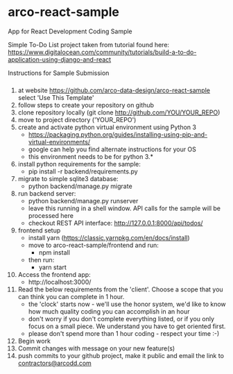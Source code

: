 # arco-react-sample
App for React Development Coding Sample

Simple To-Do List project taken from tutorial found here: https://www.digitalocean.com/community/tutorials/build-a-to-do-application-using-django-and-react

Instructions for Sample Submission

### 
1. at website https://github.com/arco-data-design/arco-react-sample select 'Use This Template'
2. follow steps to create your repository on github
3. clone repository locally (git clone http://github.com/YOU/YOUR_REPO)
4. move to project directory ('YOUR_REPO')
5. create and activate python virtual environment using Python 3
    * https://packaging.python.org/guides/installing-using-pip-and-virtual-environments/
    * google can help you find alternate instructions for your OS
    * this environment needs to be for python 3.*
6. install python requirements for the sample:
    * pip install -r backend/requirements.py
7. migrate to simple sqlite3 database:
    * python backend/manage.py migrate
8. run backend server:
    * python backend/manage.py runserver
    * leave this running in a shell window. API calls for the sample will be processed here
    * checkout REST API interface: http://127.0.0.1:8000/api/todos/
9. frontend setup
    * install yarn (https://classic.yarnpkg.com/en/docs/install)
    * move to arco-react-sample/frontend and run:
        * npm install
    * then run:
        * yarn start
10. Access the frontend app:
    * http://localhost:3000/
11. Read the below requirements from the 'client'. Choose a scope that you can think you can complete in 1 hour.
    * the 'clock' starts now - we'll use the honor system, we'd like to know how much quality coding you can accomplish in an hour
    * don't worry if you don't complete everything listed, or if you only focus on a small piece. We understand you have to get oriented first.
    * please don't spend more than 1 hour coding - respect your time :-)
12. Begin work 
13. Commit changes with message on your new feature(s)
14. push commits to your github project, make it public and email the link to contractors@arcodd.com
### 

